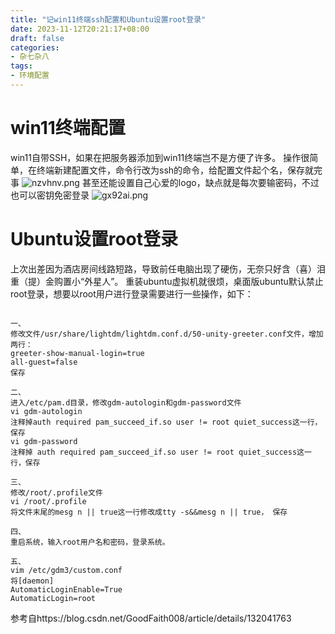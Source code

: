 ```yaml
---
title: "记win11终端ssh配置和Ubuntu设置root登录"
date: 2023-11-12T20:21:17+08:00
draft: false
categories:
- 杂七杂八
tags:
- 环境配置
---
```


# win11终端配置

win11自带SSH，如果在把服务器添加到win11终端岂不是方便了许多。
操作很简单，在终端新建配置文件，命令行改为ssh的命令，给配置文件起个名，保存就完事
![nzvhnv.png](https://files.catbox.moe/nzvhnv.png)
甚至还能设置自己心爱的logo，缺点就是每次要输密码，不过也可以密钥免密登录
![gx92ai.png](https://files.catbox.moe/gx92ai.png)

# Ubuntu设置root登录

上次出差因为酒店房间线路短路，导致前任电脑出现了硬伤，无奈只好含（喜）泪重（提）金购置小“外星人”。
重装ubuntu虚拟机就很烦，桌面版ubuntu默认禁止root登录，想要以root用户进行登录需要进行一些操作，如下：
```

一、
修改文件/usr/share/lightdm/lightdm.conf.d/50-unity-greeter.conf文件，增加两行： 
greeter-show-manual-login=true 
all-guest=false 
保存

二、
进入/etc/pam.d目录，修改gdm-autologin和gdm-password文件 
vi gdm-autologin 
注释掉auth required pam_succeed_if.so user != root quiet_success这一行，保存 
vi gdm-password 
注释掉 auth required pam_succeed_if.so user != root quiet_success这一行，保存

三、
修改/root/.profile文件 
vi /root/.profile 
将文件末尾的mesg n || true这一行修改成tty -s&&mesg n || true， 保存

四、
重启系统，输入root用户名和密码，登录系统。

五、
vim /etc/gdm3/custom.conf
将[daemon]
AutomaticLoginEnable=True
AutomaticLogin=root

```

参考自https://blog.csdn.net/GoodFaith008/article/details/132041763